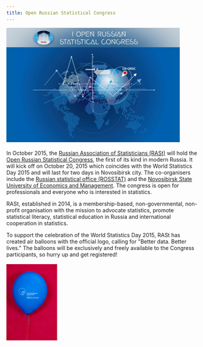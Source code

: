 ```yaml
---
title: Open Russian Statistical Congress
---
```


<img src="/images/open-russian-stat-congress.jpg" alt="First Open Russian Statistical Congress" style="height:300px"><br><br>
In October 2015, the <a href="http://www.rusasstat.ru/en/" target="_blank">Russian Association of Statisticians (RASt)</a>  will hold the <a href="http://orsc.nsuem.com/" target="_blank">Open Russian Statistical Congress</a>, the first of its kind in modern Russia. It will kick off on October 20, 2015 which coincides with the World Statistics Day 2015 and will last for two days in Novosibirsk city. The co-organisers include the <a href="http://www.gks.ru/wps/wcm/connect/rosstat_main/rosstat/en/main/" target="_blank">Russian statistical office (ROSSTAT)</a> and the <a href="http://nsuem.com/" target="_blank">Novosibirsk State University of Economics and Management</a>. The congress is open for professionals and everyone who is interested in statistics.

RASt, established in 2014, is a membership-based, non-governmental, non-profit organisation with the mission to advocate statistics, promote statistical literacy, statistical education in Russia and international cooperation in statistics.

To support the celebration of the World Statistics Day 2015, RASt has created air balloons with the official logo, calling for "Better data. Better lives." The balloons will be exclusively and freely available to the Congress participants, so hurry up and get registered!<br><br><img src="/images/wsd_balloon_RUS.jpg" alt="World Statistics Day 2015 Baloon" style="height:200px">
